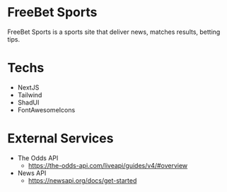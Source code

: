# FreeBet Sports

FreeBet Sports is a sports site that deliver news, matches results, betting tips.

# Techs
- NextJS
- Tailwind
- ShadUI
- FontAwesomeIcons

# External Services
- The Odds API
  - https://the-odds-api.com/liveapi/guides/v4/#overview
- News API
  - https://newsapi.org/docs/get-started
